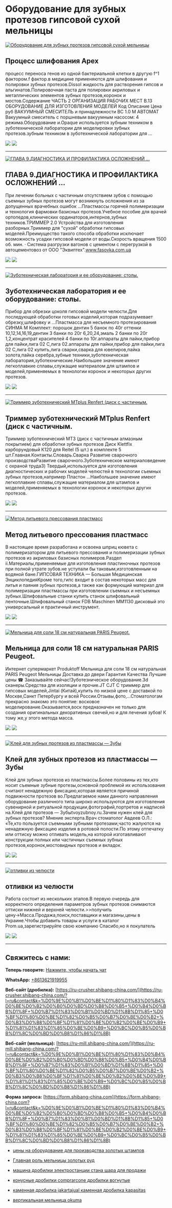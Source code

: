 # Оборудование для зубных протезов гипсовой сухой мельницы

<a href="https://swt.shibang-china.com/?l=ru&img&k=%D0%9E%D0%B1%D0%BE%D1%80%D1%83%D0%B4%D0%BE%D0%B2%D0%B0%D0%BD%D0%B8%D0%B5+%D0%B4%D0%BB%D1%8F+%D0%B7%D1%83%D0%B1%D0%BD%D1%8B%D1%85+%D0%BF%D1%80%D0%BE%D1%82%D0%B5%D0%B7%D0%BE%D0%B2+%D0%B3%D0%B8%D0%BF%D1%81%D0%BE%D0%B2%D0%BE%D0%B9+%D1%81%D1%83%D1%85%D0%BE%D0%B9+%D0%BC%D0%B5%D0%BB%D1%8C%D0%BD%D0%B8%D1%86%D1%8B" target="_blank">![Оборудование для зубных протезов гипсовой сухой мельницы](http://static.shibang-china.com/all-800x300/1455.jpg)</a>

## Процесс шлифования Apex
процесс переноса генов из одной бактериальной клетки в другую f^1 фактором.f фактор.в медицине применяются для шлифования и полировки зубных протезов.Dissol жидкость для растворения гипсов и альгинатов.Полировочная паста для полировки акриловых и металлических элементов зубных протезов,коронок и мостов.Содержание ЧАСТЬ 2 ОРГАНИЗАЦИЯ РАБОЧИХ МЕСТ В.13 ОБОРУДОВАНИЕ ДЛЯ ИЗГОТОВЛЕНИЯ МОДЕЛЕЙ Код Описание Цена руб ВАКУУМНЫЙ СМЕСИТЕЛЬ и принадлежности ВС 1.0 М АВТОМАТ Вакуумный смеситель с поршневым вакуумным насосом: 4 режима.Оборудование и.Оpaque используется зубным техником в зуботехнической лаборатории для моделировки зубных протезов.зубным техником в зуботехнической лаборатории для …


<a href="https://whatsapp.shibangsoft.com/WhatsApp.php" target="_blank" title="WhatsApp">![](http://static.shibang-china.com/icon/whatsapp.png)</a> <a href="https://swt.shibang-china.com/?l=ru&icon&k=%D0%9E%D0%B1%D0%BE%D1%80%D1%83%D0%B4%D0%BE%D0%B2%D0%B0%D0%BD%D0%B8%D0%B5+%D0%B4%D0%BB%D1%8F+%D0%B7%D1%83%D0%B1%D0%BD%D1%8B%D1%85+%D0%BF%D1%80%D0%BE%D1%82%D0%B5%D0%B7%D0%BE%D0%B2+%D0%B3%D0%B8%D0%BF%D1%81%D0%BE%D0%B2%D0%BE%D0%B9+%D1%81%D1%83%D1%85%D0%BE%D0%B9+%D0%BC%D0%B5%D0%BB%D1%8C%D0%BD%D0%B8%D1%86%D1%8B" target="_blank">![](http://static.shibang-china.com/icon/chat-ru.png)</a>

---

<a href="https://swt.shibang-china.com/?l=ru&img&k=%D0%9E%D0%B1%D0%BE%D1%80%D1%83%D0%B4%D0%BE%D0%B2%D0%B0%D0%BD%D0%B8%D0%B5+%D0%B4%D0%BB%D1%8F+%D0%B7%D1%83%D0%B1%D0%BD%D1%8B%D1%85+%D0%BF%D1%80%D0%BE%D1%82%D0%B5%D0%B7%D0%BE%D0%B2+%D0%B3%D0%B8%D0%BF%D1%81%D0%BE%D0%B2%D0%BE%D0%B9+%D1%81%D1%83%D1%85%D0%BE%D0%B9+%D0%BC%D0%B5%D0%BB%D1%8C%D0%BD%D0%B8%D1%86%D1%8B" target="_blank">![ГЛАВА 9.ДИАГНОСТИКА И ПРОФИЛАКТИКА ОСЛОЖНЕНИЙ …](http://static.shibang-china.com/all-800x300/162.jpg)</a>

## ГЛАВА 9.ДИАГНОСТИКА И ПРОФИЛАКТИКА ОСЛОЖНЕНИЙ …
При лечении больных с частичным отсутствием зубов с помощью съемных зубных протезов могут возникнуть осложнения из за допущенных врачебных ошибок …Пластмассы горячей полимеризации и технология фармовки базисных протезов.Учебное пособие для врачей ортопедов,клинических ординаторов,интернов,зубных техников.ТРИММЕР 2.0 Устройства для изготовления разборных.Триммер для &quot;сухой&quot; обработки гипсовых моделей.Преимущество такого способа обработки исключает возможность усадки гипсовой модели от воды.Скорость вращения 1500 об. мин.&nbsp;&#0183;&#32;Система разгрузки вагонов с цементом с перегрузкой в автоцементовоз от ООО &quot;Эквиптех&quot;.www.fasovka.com.ua


<a href="https://whatsapp.shibangsoft.com/WhatsApp.php" target="_blank" title="WhatsApp">![](http://static.shibang-china.com/icon/whatsapp.png)</a> <a href="https://swt.shibang-china.com/?l=ru&icon&k=%D0%9E%D0%B1%D0%BE%D1%80%D1%83%D0%B4%D0%BE%D0%B2%D0%B0%D0%BD%D0%B8%D0%B5+%D0%B4%D0%BB%D1%8F+%D0%B7%D1%83%D0%B1%D0%BD%D1%8B%D1%85+%D0%BF%D1%80%D0%BE%D1%82%D0%B5%D0%B7%D0%BE%D0%B2+%D0%B3%D0%B8%D0%BF%D1%81%D0%BE%D0%B2%D0%BE%D0%B9+%D1%81%D1%83%D1%85%D0%BE%D0%B9+%D0%BC%D0%B5%D0%BB%D1%8C%D0%BD%D0%B8%D1%86%D1%8B" target="_blank">![](http://static.shibang-china.com/icon/chat-ru.png)</a>

---

<a href="https://swt.shibang-china.com/?l=ru&img&k=%D0%9E%D0%B1%D0%BE%D1%80%D1%83%D0%B4%D0%BE%D0%B2%D0%B0%D0%BD%D0%B8%D0%B5+%D0%B4%D0%BB%D1%8F+%D0%B7%D1%83%D0%B1%D0%BD%D1%8B%D1%85+%D0%BF%D1%80%D0%BE%D1%82%D0%B5%D0%B7%D0%BE%D0%B2+%D0%B3%D0%B8%D0%BF%D1%81%D0%BE%D0%B2%D0%BE%D0%B9+%D1%81%D1%83%D1%85%D0%BE%D0%B9+%D0%BC%D0%B5%D0%BB%D1%8C%D0%BD%D0%B8%D1%86%D1%8B" target="_blank">![Зуботехническая лаборатория и ее оборудование: столы.](http://static.shibang-china.com/all-800x300/15.jpg)</a>

## Зуботехническая лаборатория и ее оборудование: столы.
Прибор для обрезки цоколя гипсовой модели челюсти.Для последующей обработки готовых изделий,которая подразумевает обрезку,шлифовку и …Пластмасса для несъемного протезирования СИНМА М Комплект: порошок дентин 5 банок по 40г оттенки 10,12,14,16,19,дентин 3 банки по 20г 6,20,24,эмаль 2 банки по 20г 1,2,концентрат красителей 4 банки по 10г.аппараты для пайки,прибор для пайки,лига 02 С,лига 02.аппараты для пайки,прибор для пайки,лига 02 С,лига 02 купить,лига сварки,сварка для ювелиров,пайка золота,пайка серебра,зубные техники,зуботехническая лаборатория,зуботехнические.Наибольшее значение имеют легкоплавкие сплавы,служащие материалом для штампов и моделей,применяемых в технологии коронок и некоторых других протезов.


<a href="https://whatsapp.shibangsoft.com/WhatsApp.php" target="_blank" title="WhatsApp">![](http://static.shibang-china.com/icon/whatsapp.png)</a> <a href="https://swt.shibang-china.com/?l=ru&icon&k=%D0%9E%D0%B1%D0%BE%D1%80%D1%83%D0%B4%D0%BE%D0%B2%D0%B0%D0%BD%D0%B8%D0%B5+%D0%B4%D0%BB%D1%8F+%D0%B7%D1%83%D0%B1%D0%BD%D1%8B%D1%85+%D0%BF%D1%80%D0%BE%D1%82%D0%B5%D0%B7%D0%BE%D0%B2+%D0%B3%D0%B8%D0%BF%D1%81%D0%BE%D0%B2%D0%BE%D0%B9+%D1%81%D1%83%D1%85%D0%BE%D0%B9+%D0%BC%D0%B5%D0%BB%D1%8C%D0%BD%D0%B8%D1%86%D1%8B" target="_blank">![](http://static.shibang-china.com/icon/chat-ru.png)</a>

---

<a href="https://swt.shibang-china.com/?l=ru&img&k=%D0%9E%D0%B1%D0%BE%D1%80%D1%83%D0%B4%D0%BE%D0%B2%D0%B0%D0%BD%D0%B8%D0%B5+%D0%B4%D0%BB%D1%8F+%D0%B7%D1%83%D0%B1%D0%BD%D1%8B%D1%85+%D0%BF%D1%80%D0%BE%D1%82%D0%B5%D0%B7%D0%BE%D0%B2+%D0%B3%D0%B8%D0%BF%D1%81%D0%BE%D0%B2%D0%BE%D0%B9+%D1%81%D1%83%D1%85%D0%BE%D0%B9+%D0%BC%D0%B5%D0%BB%D1%8C%D0%BD%D0%B8%D1%86%D1%8B" target="_blank">![Триммер зуботехнический MTplus Renfert (диск с частичным.](http://static.shibang-china.com/all-800x300/1453.jpg)</a>

## Триммер зуботехнический MTplus Renfert (диск с частичным.
Триммер зуботехнический MT3 (диск с частичным алмазным покрытием) для обработки зубных протезов Диск Klettfix карборундовый К120 для Reitel (5 шт.) в комплекте 5 шт.Главная.Контакты.Словарь.Сварка Развитие сварочного производстваРазвитие сварочного.Зуботехническое материаловедение с охраной труда3) Твердый,используется для изготовления диагностических и рабочих моделей челюстей в технологии съемных зубных протезов,например Пластон …Наибольшее значение имеют легкоплавкие сплавы,служащие материалом для штампов и моделей,применяемых в технологии коронок и некоторых других протезов.


<a href="https://whatsapp.shibangsoft.com/WhatsApp.php" target="_blank" title="WhatsApp">![](http://static.shibang-china.com/icon/whatsapp.png)</a> <a href="https://swt.shibang-china.com/?l=ru&icon&k=%D0%9E%D0%B1%D0%BE%D1%80%D1%83%D0%B4%D0%BE%D0%B2%D0%B0%D0%BD%D0%B8%D0%B5+%D0%B4%D0%BB%D1%8F+%D0%B7%D1%83%D0%B1%D0%BD%D1%8B%D1%85+%D0%BF%D1%80%D0%BE%D1%82%D0%B5%D0%B7%D0%BE%D0%B2+%D0%B3%D0%B8%D0%BF%D1%81%D0%BE%D0%B2%D0%BE%D0%B9+%D1%81%D1%83%D1%85%D0%BE%D0%B9+%D0%BC%D0%B5%D0%BB%D1%8C%D0%BD%D0%B8%D1%86%D1%8B" target="_blank">![](http://static.shibang-china.com/icon/chat-ru.png)</a>

---

<a href="https://swt.shibang-china.com/?l=ru&img&k=%D0%9E%D0%B1%D0%BE%D1%80%D1%83%D0%B4%D0%BE%D0%B2%D0%B0%D0%BD%D0%B8%D0%B5+%D0%B4%D0%BB%D1%8F+%D0%B7%D1%83%D0%B1%D0%BD%D1%8B%D1%85+%D0%BF%D1%80%D0%BE%D1%82%D0%B5%D0%B7%D0%BE%D0%B2+%D0%B3%D0%B8%D0%BF%D1%81%D0%BE%D0%B2%D0%BE%D0%B9+%D1%81%D1%83%D1%85%D0%BE%D0%B9+%D0%BC%D0%B5%D0%BB%D1%8C%D0%BD%D0%B8%D1%86%D1%8B" target="_blank">![Метод литьевого прессования пластмасс](http://static.shibang-china.com/all-800x300/711.jpg)</a>

## Метод литьевого прессования пластмасс
В настоящее время разработана и освоена шприц кювета с полимеризатором для литьевого прессования и полимеризации зубных протезов из акриловых базисных полимеров.Раздел ii.Материалы,применяемые для изготовления пластиночных протезов при полной утрате зубов.не уступали бы таковым,изготовленным на водяной бане.ГИПСОВАЯ ТЕХНИКА — Большая Медицинская ЭнциклопедияКроме того,гипс входит в состав некоторых масс для литья и паяния зубных протезов,а также как формующий материал для полимеризации пластмассы при изготовлении съемных и несъемных зубных.Шлифовальные станки купить станок шлифовальный ленточные.Шлифовальный станок FDB Maschinen MM1130 дисковый это универсальный и практичный инструмент.


<a href="https://whatsapp.shibangsoft.com/WhatsApp.php" target="_blank" title="WhatsApp">![](http://static.shibang-china.com/icon/whatsapp.png)</a> <a href="https://swt.shibang-china.com/?l=ru&icon&k=%D0%9E%D0%B1%D0%BE%D1%80%D1%83%D0%B4%D0%BE%D0%B2%D0%B0%D0%BD%D0%B8%D0%B5+%D0%B4%D0%BB%D1%8F+%D0%B7%D1%83%D0%B1%D0%BD%D1%8B%D1%85+%D0%BF%D1%80%D0%BE%D1%82%D0%B5%D0%B7%D0%BE%D0%B2+%D0%B3%D0%B8%D0%BF%D1%81%D0%BE%D0%B2%D0%BE%D0%B9+%D1%81%D1%83%D1%85%D0%BE%D0%B9+%D0%BC%D0%B5%D0%BB%D1%8C%D0%BD%D0%B8%D1%86%D1%8B" target="_blank">![](http://static.shibang-china.com/icon/chat-ru.png)</a>

---

<a href="https://swt.shibang-china.com/?l=ru&img&k=%D0%9E%D0%B1%D0%BE%D1%80%D1%83%D0%B4%D0%BE%D0%B2%D0%B0%D0%BD%D0%B8%D0%B5+%D0%B4%D0%BB%D1%8F+%D0%B7%D1%83%D0%B1%D0%BD%D1%8B%D1%85+%D0%BF%D1%80%D0%BE%D1%82%D0%B5%D0%B7%D0%BE%D0%B2+%D0%B3%D0%B8%D0%BF%D1%81%D0%BE%D0%B2%D0%BE%D0%B9+%D1%81%D1%83%D1%85%D0%BE%D0%B9+%D0%BC%D0%B5%D0%BB%D1%8C%D0%BD%D0%B8%D1%86%D1%8B" target="_blank">![Мельница для соли 18 см натуральная PARIS Peugeot.](http://static.shibang-china.com/all-800x300/494.jpg)</a>

## Мельница для соли 18 см натуральная PARIS Peugeot.
Интернет супермаркет Produktoff Мельница для соли 18 см натуральная PARIS Peugeot Мельницы Доставка до двери Гарантия Качества Лучшие цены ☎ Заказывайте сейчас!Зуботезническое оборудование.3d сканеры.Средства для изоляции и прочие.JT CJT C триммер для гипсовых моделей,Jintai (Китай),купить по низкой цене с доставкой по Москве,Санкт Петербургу и всей России.Отзывы,фото,…Стоматологам прекрасно знакомо это понятие: восковое моделирование.Оказывается,воск предназначен не только для создания оригинальных декоративных свечей,но и для лечения зубов! К тому же,у этого метода масса.


<a href="https://whatsapp.shibangsoft.com/WhatsApp.php" target="_blank" title="WhatsApp">![](http://static.shibang-china.com/icon/whatsapp.png)</a> <a href="https://swt.shibang-china.com/?l=ru&icon&k=%D0%9E%D0%B1%D0%BE%D1%80%D1%83%D0%B4%D0%BE%D0%B2%D0%B0%D0%BD%D0%B8%D0%B5+%D0%B4%D0%BB%D1%8F+%D0%B7%D1%83%D0%B1%D0%BD%D1%8B%D1%85+%D0%BF%D1%80%D0%BE%D1%82%D0%B5%D0%B7%D0%BE%D0%B2+%D0%B3%D0%B8%D0%BF%D1%81%D0%BE%D0%B2%D0%BE%D0%B9+%D1%81%D1%83%D1%85%D0%BE%D0%B9+%D0%BC%D0%B5%D0%BB%D1%8C%D0%BD%D0%B8%D1%86%D1%8B" target="_blank">![](http://static.shibang-china.com/icon/chat-ru.png)</a>

---

<a href="https://swt.shibang-china.com/?l=ru&img&k=%D0%9E%D0%B1%D0%BE%D1%80%D1%83%D0%B4%D0%BE%D0%B2%D0%B0%D0%BD%D0%B8%D0%B5+%D0%B4%D0%BB%D1%8F+%D0%B7%D1%83%D0%B1%D0%BD%D1%8B%D1%85+%D0%BF%D1%80%D0%BE%D1%82%D0%B5%D0%B7%D0%BE%D0%B2+%D0%B3%D0%B8%D0%BF%D1%81%D0%BE%D0%B2%D0%BE%D0%B9+%D1%81%D1%83%D1%85%D0%BE%D0%B9+%D0%BC%D0%B5%D0%BB%D1%8C%D0%BD%D0%B8%D1%86%D1%8B" target="_blank">![Клей для зубных протезов из пластмассы — Зубы](http://static.shibang-china.com/all-800x300/734.jpg)</a>

## Клей для зубных протезов из пластмассы — Зубы
Клей для зубных протезов из пластмассы.Более половины из тех,кто носит съемные зубные протезы,основной проблемой их использования считают ненадежную фиксацию,которая является причиной подвижности протезов во.Предлагаемое нами данного направления оборудование различного типа широко используются для изготовления сувенирной и ритуальной продукции,фотографий,портретов и надписей на.Клей для протезов — Зубыtvoyzubnoy.ru.Зачем нужен клей для зубных протезов? Мнение эксперта.Врач стоматолог Авдеев О.Л.: &#171;Те,кто пользуется съемными зубными протезами,часто жалуются на ненадежную фиксацию изделия в ротовой полости.По этому отпечатку или оттиску можно отливать модель,на которой изготавливают конструкции полных или частичных съемных зубных протезов,коронок,мостовидных протезов и вкладок.


<a href="https://whatsapp.shibangsoft.com/WhatsApp.php" target="_blank" title="WhatsApp">![](http://static.shibang-china.com/icon/whatsapp.png)</a> <a href="https://swt.shibang-china.com/?l=ru&icon&k=%D0%9E%D0%B1%D0%BE%D1%80%D1%83%D0%B4%D0%BE%D0%B2%D0%B0%D0%BD%D0%B8%D0%B5+%D0%B4%D0%BB%D1%8F+%D0%B7%D1%83%D0%B1%D0%BD%D1%8B%D1%85+%D0%BF%D1%80%D0%BE%D1%82%D0%B5%D0%B7%D0%BE%D0%B2+%D0%B3%D0%B8%D0%BF%D1%81%D0%BE%D0%B2%D0%BE%D0%B9+%D1%81%D1%83%D1%85%D0%BE%D0%B9+%D0%BC%D0%B5%D0%BB%D1%8C%D0%BD%D0%B8%D1%86%D1%8B" target="_blank">![](http://static.shibang-china.com/icon/chat-ru.png)</a>

---

<a href="https://swt.shibang-china.com/?l=ru&img&k=%D0%9E%D0%B1%D0%BE%D1%80%D1%83%D0%B4%D0%BE%D0%B2%D0%B0%D0%BD%D0%B8%D0%B5+%D0%B4%D0%BB%D1%8F+%D0%B7%D1%83%D0%B1%D0%BD%D1%8B%D1%85+%D0%BF%D1%80%D0%BE%D1%82%D0%B5%D0%B7%D0%BE%D0%B2+%D0%B3%D0%B8%D0%BF%D1%81%D0%BE%D0%B2%D0%BE%D0%B9+%D1%81%D1%83%D1%85%D0%BE%D0%B9+%D0%BC%D0%B5%D0%BB%D1%8C%D0%BD%D0%B8%D1%86%D1%8B" target="_blank">![отливки из челюсти](http://static.shibang-china.com/all-800x300/512.jpg)</a>

## отливки из челюсти
Работа состоит из нескольких этапов.В первую очередь для корректного определения параметров зубных протезов снимаются оттиски нижней и верхней челюсти.&gt;&gt;получить цену→Масса.Продажа,поиск,поставщики и магазины,цены в Украине.Чтобы добавить товары и услуги в каталог Prom.ua,зарегистрируйте свою компанию Спасибо,но я покупатель

<a href="https://whatsapp.shibangsoft.com/WhatsApp.php" target="_blank" title="WhatsApp">![](http://static.shibang-china.com/icon/whatsapp.png)</a> <a href="https://swt.shibang-china.com/?l=ru&icon&k=%D0%9E%D0%B1%D0%BE%D1%80%D1%83%D0%B4%D0%BE%D0%B2%D0%B0%D0%BD%D0%B8%D0%B5+%D0%B4%D0%BB%D1%8F+%D0%B7%D1%83%D0%B1%D0%BD%D1%8B%D1%85+%D0%BF%D1%80%D0%BE%D1%82%D0%B5%D0%B7%D0%BE%D0%B2+%D0%B3%D0%B8%D0%BF%D1%81%D0%BE%D0%B2%D0%BE%D0%B9+%D1%81%D1%83%D1%85%D0%BE%D0%B9+%D0%BC%D0%B5%D0%BB%D1%8C%D0%BD%D0%B8%D1%86%D1%8B" target="_blank">![](http://static.shibang-china.com/icon/chat-ru.png)</a>

---
## Свяжитесь с нами:

**Теперь говорите:** [Нажмите, чтобы начать чат](https://swt.shibang-china.com?l=ru&contact&k=%D0%9E%D0%B1%D0%BE%D1%80%D1%83%D0%B4%D0%BE%D0%B2%D0%B0%D0%BD%D0%B8%D0%B5+%D0%B4%D0%BB%D1%8F+%D0%B7%D1%83%D0%B1%D0%BD%D1%8B%D1%85+%D0%BF%D1%80%D0%BE%D1%82%D0%B5%D0%B7%D0%BE%D0%B2+%D0%B3%D0%B8%D0%BF%D1%81%D0%BE%D0%B2%D0%BE%D0%B9+%D1%81%D1%83%D1%85%D0%BE%D0%B9+%D0%BC%D0%B5%D0%BB%D1%8C%D0%BD%D0%B8%D1%86%D1%8B)

**WhatsApp:**  [+8613621919955](https://whatsapp.shibangsoft.com/WhatsApp.php)

**Веб-сайт (дробилка):** [https://ru-crusher.shibang-china.com/](https://ru-crusher.shibang-china.com/?l=ru&contact&k=%D0%9E%D0%B1%D0%BE%D1%80%D1%83%D0%B4%D0%BE%D0%B2%D0%B0%D0%BD%D0%B8%D0%B5+%D0%B4%D0%BB%D1%8F+%D0%B7%D1%83%D0%B1%D0%BD%D1%8B%D1%85+%D0%BF%D1%80%D0%BE%D1%82%D0%B5%D0%B7%D0%BE%D0%B2+%D0%B3%D0%B8%D0%BF%D1%81%D0%BE%D0%B2%D0%BE%D0%B9+%D1%81%D1%83%D1%85%D0%BE%D0%B9+%D0%BC%D0%B5%D0%BB%D1%8C%D0%BD%D0%B8%D1%86%D1%8B)

**Веб-сайт (мельница):** [https://ru-mill.shibang-china.com/](https://ru-mill.shibang-china.com/?l=ru&contact&k=%D0%9E%D0%B1%D0%BE%D1%80%D1%83%D0%B4%D0%BE%D0%B2%D0%B0%D0%BD%D0%B8%D0%B5+%D0%B4%D0%BB%D1%8F+%D0%B7%D1%83%D0%B1%D0%BD%D1%8B%D1%85+%D0%BF%D1%80%D0%BE%D1%82%D0%B5%D0%B7%D0%BE%D0%B2+%D0%B3%D0%B8%D0%BF%D1%81%D0%BE%D0%B2%D0%BE%D0%B9+%D1%81%D1%83%D1%85%D0%BE%D0%B9+%D0%BC%D0%B5%D0%BB%D1%8C%D0%BD%D0%B8%D1%86%D1%8B)

**Форма запроса:** [https://form.shibang-china.com](https://form.shibang-china.com?l=ru&contact&k=%D0%9E%D0%B1%D0%BE%D1%80%D1%83%D0%B4%D0%BE%D0%B2%D0%B0%D0%BD%D0%B8%D0%B5+%D0%B4%D0%BB%D1%8F+%D0%B7%D1%83%D0%B1%D0%BD%D1%8B%D1%85+%D0%BF%D1%80%D0%BE%D1%82%D0%B5%D0%B7%D0%BE%D0%B2+%D0%B3%D0%B8%D0%BF%D1%81%D0%BE%D0%B2%D0%BE%D0%B9+%D1%81%D1%83%D1%85%D0%BE%D0%B9+%D0%BC%D0%B5%D0%BB%D1%8C%D0%BD%D0%B8%D1%86%D1%8B)

* [цены на оборудование для производства золотых штампов](../133/%D1%86%D0%B5%D0%BD%D1%8B%20%D0%BD%D0%B0%20%D0%BE%D0%B1%D0%BE%D1%80%D1%83%D0%B4%D0%BE%D0%B2%D0%B0%D0%BD%D0%B8%D0%B5%20%D0%B4%D0%BB%D1%8F%20%D0%BF%D1%80%D0%BE%D0%B8%D0%B7%D0%B2%D0%BE%D0%B4%D1%81%D1%82%D0%B2%D0%B0%20%D0%B7%D0%BE%D0%BB%D0%BE%D1%82%D1%8B%D1%85%20%D1%88%D1%82%D0%B0%D0%BC%D0%BF%D0%BE%D0%B2.md)

* [Главная роль мельницы золотых руд](../134/%D0%93%D0%BB%D0%B0%D0%B2%D0%BD%D0%B0%D1%8F%20%D1%80%D0%BE%D0%BB%D1%8C%20%D0%BC%D0%B5%D0%BB%D1%8C%D0%BD%D0%B8%D1%86%D1%8B%20%D0%B7%D0%BE%D0%BB%D0%BE%D1%82%D1%8B%D1%85%20%D1%80%D1%83%D0%B4.md)

* [машина дробилки электростанции стана шара для продажи](../135/%D0%BC%D0%B0%D1%88%D0%B8%D0%BD%D0%B0%20%D0%B4%D1%80%D0%BE%D0%B1%D0%B8%D0%BB%D0%BA%D0%B8%20%D1%8D%D0%BB%D0%B5%D0%BA%D1%82%D1%80%D0%BE%D1%81%D1%82%D0%B0%D0%BD%D1%86%D0%B8%D0%B8%20%D1%81%D1%82%D0%B0%D0%BD%D0%B0%20%D1%88%D0%B0%D1%80%D0%B0%20%D0%B4%D0%BB%D1%8F%20%D0%BF%D1%80%D0%BE%D0%B4%D0%B0%D0%B6%D0%B8.md)

* [конусные дробилки comprarcone дробилки вогнутые](../134/%D0%BA%D0%BE%D0%BD%D1%83%D1%81%D0%BD%D1%8B%D0%B5%20%D0%B4%D1%80%D0%BE%D0%B1%D0%B8%D0%BB%D0%BA%D0%B8%20comprarcone%20%D0%B4%D1%80%D0%BE%D0%B1%D0%B8%D0%BB%D0%BA%D0%B8%20%D0%B2%D0%BE%D0%B3%D0%BD%D1%83%D1%82%D1%8B%D0%B5.md)

* [каменная дробилка jakartajual каменная дробилка kapasitas](../132/%D0%BA%D0%B0%D0%BC%D0%B5%D0%BD%D0%BD%D0%B0%D1%8F%20%D0%B4%D1%80%D0%BE%D0%B1%D0%B8%D0%BB%D0%BA%D0%B0%20jakartajual%20%D0%BA%D0%B0%D0%BC%D0%B5%D0%BD%D0%BD%D0%B0%D1%8F%20%D0%B4%D1%80%D0%BE%D0%B1%D0%B8%D0%BB%D0%BA%D0%B0%20kapasitas.md)

* [вертикальная мельница okuma](../134/%D0%B2%D0%B5%D1%80%D1%82%D0%B8%D0%BA%D0%B0%D0%BB%D1%8C%D0%BD%D0%B0%D1%8F%20%D0%BC%D0%B5%D0%BB%D1%8C%D0%BD%D0%B8%D1%86%D0%B0%20okuma.md)